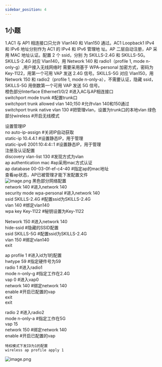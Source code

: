 ```yaml
---
sidebar_position: 4
---
```


## 1小题 
1.AC1 与 AP1 相连接口只允许 Vlan140 和 Vlan150 通过。AC1 Loopback1 IPv4 和 IPv6 地址分别作为 AC1 的 IPv4 和 IPv6 管理地 址。AP 二层自动注册，AP 采用 MAC 地址认证。配置 2 个 ssid，分别 为 SKILLS-2.4G 和 SKILLS-5G。SKILLS-2.4G 对应 Vlan140，用 Network 140 和 radio1（profile 1, mode n-only-g）,用户接入无线网络时 需要采用基于 WPA-personal 加密方式，密码为 Key-1122，用第一个可用 VAP 发送 2.4G 信号。SKILLS-5G 对应 Vlan150，用 Network 150 和 radio2（profile 1, mode n-only-a），不需要认证，隐藏 ssid， SKILLS-5G 用倒数第一个可用 VAP 发送 5G 信号。  
橙色部分Interface Ethernet1/0/2  			#进入AC与AP相连接口<br />switchport mode trunk   			#配置trunk口<br />switchport trunk allowed vlan 140;150   #允许vlan 140和150通过<br />switchport trunk native vlan 130		#把管理vlan，设置为trunk口的本地vlan
绿色部分wireless			#开启无线模式

设置管理IP<br />no auto-ip-assign	          #关闭IP自动获取<br />static-ip  10.4.4.1		  #设置静态IP，用于管理<br />static-ipv6  2001:10:4:4::1 #设置静态IP，用于管理<br />注册及认证配置<br />discovery vlan-list 130	  	   #发现方式为vlan<br />ap authentication mac	  	   #ap采用mac方式认证<br />ap database 00-03-0f-ef-c4-40 #指定ap的mac地址<br />查看ap状态，AP已被管理才能下发配置文件<br />![image.png](https://cdn.nlark.com/yuque/0/2024/png/33622884/1714650393754-03980403-981f-4bd0-a5b9-2928ae91a3ea.png#averageHue=%23090705&clientId=u3a344a6b-e340-4&from=paste&height=227&id=u909c6cc0&originHeight=227&originWidth=1624&originalType=binary&ratio=1&rotation=0&showTitle=false&size=26827&status=done&style=none&taskId=u8a75f2fe-cf64-43cf-96b1-2b228f4d36e&title=&width=1624)
黑色部分网络配置<br />network 140				 #进入network 140<br />security mode wpa-personal  #进入network 140 <br />ssid SKILLS-2.4G			 #配置ssid为SKILLS-2.4G<br />vlan 140					#绑定vlan140<br />wpa key Key-1122			#秘钥设置为Key-1122

Network 150	  			#进入network 140<br />hide-ssid		 			#隐藏的SSID配置<br />ssid SKILLS-5G 			#配置ssid为SKILLS-2.4G<br />vlan 150 					#绑定vlan140<br />exit


ap profile 1	#进入id为1的配置<br />hwtype 59	#指定硬件号为59<br />radio 1		#进入radio1<br />mode n-only-g #指定工作在2.4G<br />vap 0		#进入vap0<br />network 140    #绑定network 140 <br />enable		#开启已配置的vap<br />exit<br />exit

radio 2		   #进入radio2<br />mode n-only-a  #指定工作在5G<br />vap 15<br />network 150	  #绑定network 140<br />enable		  #开启已配置的vap
```
特权模式下发ID为1的配置
wireless ap profile apply 1   
```
![image.png](https://cdn.nlark.com/yuque/0/2024/png/33622884/1714721097313-6fe8cd56-bf15-44b5-9d91-1c58a4286fbe.png#averageHue=%23fbf8f6&clientId=ue8849fc4-00be-4&from=paste&height=405&id=ue85af062&originHeight=405&originWidth=1433&originalType=binary&ratio=1&rotation=0&showTitle=false&size=51662&status=done&style=none&taskId=uf6b9db17-0115-46da-b44e-6f971a1b56b&title=&width=1433)
